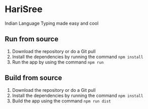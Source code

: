 # HariSree
Indian Language Typing made easy and cool




## Run from source

1. Download the repository or do a Git pull
2. Install the dependencies by running the command ```npm install``` 
3. Run the app by using the command ```npm run```

## Build from source

1. Download the repository or do a Git pull
2. Install the dependencies by running the command ```npm install``` 
3. Build the app using the command ```npm run dist```
